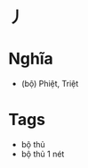 # 丿

# Nghĩa
* (bộ) Phiệt, Triệt

# Tags
* bộ thủ
*  bộ thủ 1 nét

<script>window.HANZI_FIELD='丿';</script>
